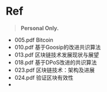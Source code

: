 # Ref

> **Personal Only.**

- 005.pdf Bitcoin
- 010.pdf 基于Goosip的改进共识算法
- 013.pdf 区块链技术发展现状与展望
- 018.pdf 基于DPoS改进的共识算法
- 023.pdf 区块链技术：架构及进展
- 024.pdf 验证区块有效性
- 
